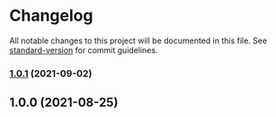 # Changelog

All notable changes to this project will be documented in this file. See [standard-version](https://github.com/conventional-changelog/standard-version) for commit guidelines.

### [1.0.1](https://github.com-chlee-tlowac/TLOWAC-REPO/basic-foundation-boilerplate/compare/v1.0.0...v1.0.1) (2021-09-02)

## 1.0.0 (2021-08-25)
